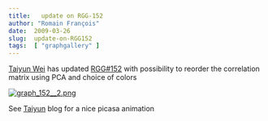 ```yaml
---
title:   update on RGG-152
author: "Romain François"
date:  2009-03-26
slug:  update-on-RGG152
tags:  [ "graphgallery" ]
---
```

<div class="post-content">
<p><a href="http://weitaiyun.blogspot.com/2009/03/comparison-of-four-circles-graphs.html">Taiyun Wei</a> has updated <a href="http://addictedtor.free.fr/graphiques/RGraphGallery.php?graph=152">RGG#152</a> with possibility to reorder the correlation matrix using PCA and choice of colors</p>

<a href="http://addictedtor.free.fr/graphiques/RGraphGallery.php?graph=152"><img src="/public/posts/graphgallery/.graph_152__2_m.jpg" alt="graph_152__2.png" style="margin: 0 auto; display: block;" title="graph_152__2.png, mar. 2009"></a>

<p>See <a href="http://weitaiyun.blogspot.com/2009/03/comparison-of-four-circles-graphs.html">Taiyun</a> blog for a nice picasa animation</p>
</div>

